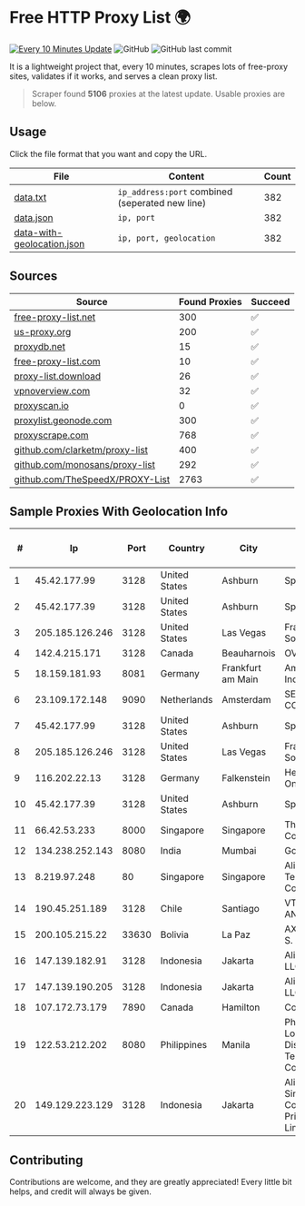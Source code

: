 
# Free HTTP Proxy List 🌍

[![Every 10 Minutes Update](https://github.com/mertguvencli/http-proxy-list/actions/workflows/main.yml/badge.svg?branch=main)](https://github.com/mertguvencli/http-proxy-list/actions/workflows/main.yml)
![GitHub](https://img.shields.io/github/license/mertguvencli/http-proxy-list)
![GitHub last commit](https://img.shields.io/github/last-commit/mertguvencli/http-proxy-list)

It is a lightweight project that, every 10 minutes, scrapes lots of free-proxy sites, validates if it works, and serves a clean proxy list.


> Scraper found **5106** proxies at the latest update. Usable proxies are below.

## Usage

Click the file format that you want and copy the URL.


|File|Content|Count|
|----|-------|-----|
|[data.txt](https://raw.githubusercontent.com/mertguvencli/http-proxy-list/main/proxy-list/data.txt)|`ip_address:port` combined (seperated new line)|382|
|[data.json](https://raw.githubusercontent.com/mertguvencli/http-proxy-list/main/proxy-list/data.json)|`ip, port`|382|
|[data-with-geolocation.json](https://raw.githubusercontent.com/mertguvencli/http-proxy-list/main/proxy-list/data-with-geolocation.json)|`ip, port, geolocation`|382|

## Sources

|Source|Found Proxies|Succeed|
|------|-------------|-------|
|[free-proxy-list.net](https://free-proxy-list.net)|300|✅|
|[us-proxy.org](https://www.us-proxy.org)|200|✅|
|[proxydb.net](http://proxydb.net)|15|✅|
|[free-proxy-list.com](https://free-proxy-list.com/?page=&port=&type%5B%5D=http&type%5B%5D=https&up_time=0&search=Search)|10|✅|
|[proxy-list.download](https://www.proxy-list.download/HTTP)|26|✅|
|[vpnoverview.com](https://vpnoverview.com/privacy/anonymous-browsing/free-proxy-servers)|32|✅|
|[proxyscan.io](https://www.proxyscan.io)|0|✅|
|[proxylist.geonode.com](https://proxylist.geonode.com/api/proxy-list?limit=300&page=1&sort_by=lastChecked&sort_type=desc&protocols=http,https)|300|✅|
|[proxyscrape.com](https://api.proxyscrape.com/v2/?request=displayproxies&protocol=http&timeout=10000&country=all&ssl=all&anonymity=all)|768|✅|
|[github.com/clarketm/proxy-list](https://raw.githubusercontent.com/clarketm/proxy-list/master/proxy-list-raw.txt)|400|✅|
|[github.com/monosans/proxy-list](https://raw.githubusercontent.com/monosans/proxy-list/main/proxies/http.txt)|292|✅|
|[github.com/TheSpeedX/PROXY-List](https://raw.githubusercontent.com/TheSpeedX/PROXY-List/master/http.txt)|2763|✅|


## Sample Proxies With Geolocation Info

|#|Ip|Port|Country|City|Internet Service Provider|
|-|--|----|-------|----|-------------------------|
|1|45.42.177.99|3128|United States|Ashburn|Sprint|
|2|45.42.177.39|3128|United States|Ashburn|Sprint|
|3|205.185.126.246|3128|United States|Las Vegas|FranTech Solutions|
|4|142.4.215.171|3128|Canada|Beauharnois|OVH SAS|
|5|18.159.181.93|8081|Germany|Frankfurt am Main|Amazon.com, Inc.|
|6|23.109.172.148|9090|Netherlands|Amsterdam|SERVERS-COM|
|7|45.42.177.99|3128|United States|Ashburn|Sprint|
|8|205.185.126.246|3128|United States|Las Vegas|FranTech Solutions|
|9|116.202.22.13|3128|Germany|Falkenstein|Hetzner Online GmbH|
|10|45.42.177.39|3128|United States|Ashburn|Sprint|
|11|66.42.53.233|8000|Singapore|Singapore|The Constant Company|
|12|134.238.252.143|8080|India|Mumbai|Google LLC|
|13|8.219.97.248|80|Singapore|Singapore|Alibaba (US) Technology Co., Ltd.|
|14|190.45.251.189|3128|Chile|Santiago|VTR BANDA ANCHA S.A.|
|15|200.105.215.22|33630|Bolivia|La Paz|AXS Bolivia S. A.|
|16|147.139.182.91|3128|Indonesia|Jakarta|Alibaba.com LLC|
|17|147.139.190.205|3128|Indonesia|Jakarta|Alibaba.com LLC|
|18|107.172.73.179|7890|Canada|Hamilton|ColoCrossing|
|19|122.53.212.202|8080|Philippines|Manila|Philippine Long Distance Telephone Co.|
|20|149.129.223.129|3128|Indonesia|Jakarta|Alibaba.com Singapore E-Commerce Private Limited|



## Contributing

Contributions are welcome, and they are greatly appreciated! Every
little bit helps, and credit will always be given.

